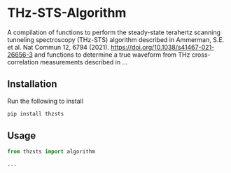 # THz-STS-Algorithm
A compilation of functions to perform the steady-state terahertz scanning tunneling spectroscopy (THz-STS) algorithm described in Ammerman, S.E. et al. Nat Commun 12, 6794 (2021). https://doi.org/10.1038/s41467-021-26656-3 and functions to determine a true waveform from THz cross-correlation measurements described in ...

## Installation

Run the following to install

```python
pip install thzsts
```

## Usage

```python
from thzsts import algorithm

...

```